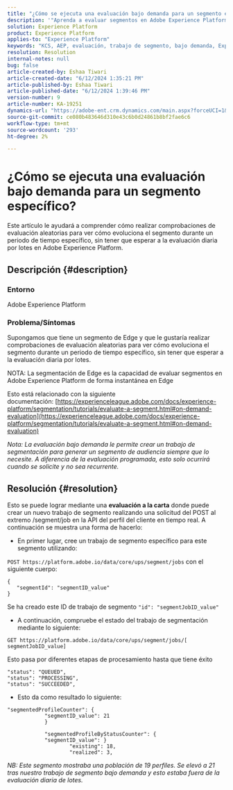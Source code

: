 ```yaml
---
title: "¿Cómo se ejecuta una evaluación bajo demanda para un segmento específico?"
description: '"Aprenda a evaluar segmentos en Adobe Experience Platform de forma instantánea en Edge".'
solution: Experience Platform
product: Experience Platform
applies-to: "Experience Platform"
keywords: "KCS, AEP, evaluación, trabajo de segmento, bajo demanda, Experience Platform"
resolution: Resolution
internal-notes: null
bug: false
article-created-by: Eshaa Tiwari
article-created-date: "6/12/2024 1:35:21 PM"
article-published-by: Eshaa Tiwari
article-published-date: "6/12/2024 1:39:46 PM"
version-number: 9
article-number: KA-19251
dynamics-url: "https://adobe-ent.crm.dynamics.com/main.aspx?forceUCI=1&pagetype=entityrecord&etn=knowledgearticle&id=7189679c-c028-ef11-840a-6045bd029b18"
source-git-commit: ce080b483646d310e43c6b0d24861b8bf2fae6c6
workflow-type: tm+mt
source-wordcount: '293'
ht-degree: 2%

---
```


# ¿Cómo se ejecuta una evaluación bajo demanda para un segmento específico?


Este artículo le ayudará a comprender cómo realizar comprobaciones de evaluación aleatorias para ver cómo evoluciona el segmento durante un periodo de tiempo específico, sin tener que esperar a la evaluación diaria por lotes en Adobe Experience Platform.

## Descripción {#description}


### Entorno

Adobe Experience Platform

### Problema/Síntomas

Supongamos que tiene un segmento de Edge y que le gustaría realizar comprobaciones de evaluación aleatorias para ver cómo evoluciona el segmento durante un periodo de tiempo específico, sin tener que esperar a la evaluación diaria por lotes.

NOTA: La segmentación de Edge es la capacidad de evaluar segmentos en Adobe Experience Platform de forma instantánea en Edge

Esto está relacionado con la siguiente documentación: [https://experienceleague.adobe.com/docs/experience-platform/segmentation/tutorials/evaluate-a-segment.html#on-demand-evaluation](https://experienceleague.adobe.com/docs/experience-platform/segmentation/tutorials/evaluate-a-segment.html#on-demand-evaluation)

*Nota: La evaluación bajo demanda le permite crear un trabajo de segmentación para generar un segmento de audiencia siempre que lo necesite. A diferencia de la evaluación programada, esto solo ocurrirá cuando se solicite y no sea recurrente.*


## Resolución {#resolution}


Esto se puede lograr mediante una <b>evaluación a la carta</b> donde puede crear un nuevo trabajo de segmento realizando una solicitud del POST al extremo /segment/job en la API del perfil del cliente en tiempo real. A continuación se muestra una forma de hacerlo:

- En primer lugar, cree un trabajo de segmento específico para este segmento utilizando:


`POST https://platform.adobe.io/data/core/ups/segment/jobs` con el siguiente cuerpo:


```
{
   "segmentId": "segmentID_value"
}
```


Se ha creado este ID de trabajo de segmento `"id": "segmentJobID_value"`

- A continuación, compruebe el estado del trabajo de segmentación mediante lo siguiente:


`GET https://platform.adobe.io/data/core/ups/segment/jobs/[ segmentJobID_value]`

Esto pasa por diferentes etapas de procesamiento hasta que tiene éxito




```
"status": "QUEUED",
"status": "PROCESSING",
"status": "SUCCEEDED",
```




- Esto da como resultado lo siguiente:





```
"segmentedProfileCounter": {
            "segmentID_value": 21
            }

            "segmentedProfileByStatusCounter": {
            "segmentID_value": }
                    "existing": 18,
                    "realized": 3,
```




*NB: Este segmento mostraba una población de 19 perfiles. Se elevó a 21 tras nuestro trabajo de segmento bajo demanda y esto estaba fuera de la evaluación diaria de lotes.*
